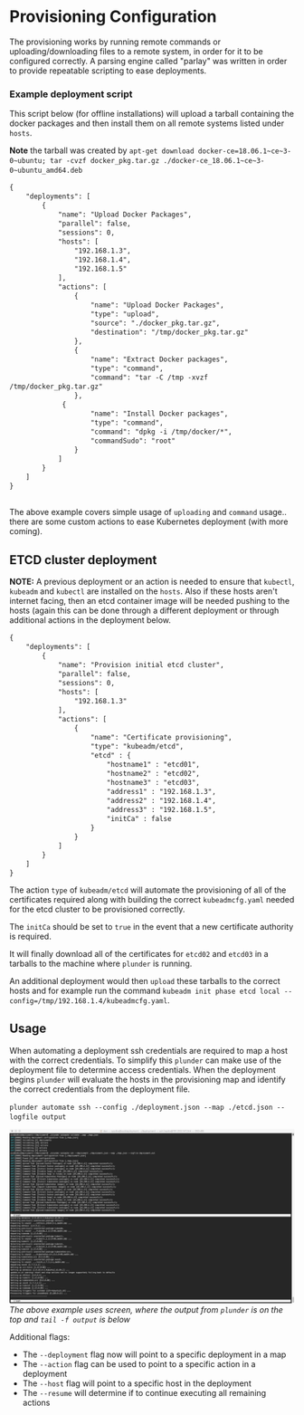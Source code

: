 # Provisioning Configuration

The provisioning works by running remote commands or uploading/downloading files to a remote system, in order for it to be configured correctly. A parsing engine called "parlay" was written in order to provide repeatable scripting to ease deployments.

### Example deployment script

This script below (for offline installations) will upload a tarball containing the docker packages and then install them on all remote systems listed under `hosts`.

**Note** the tarball was created by `apt-get download docker-ce=18.06.1~ce~3-0~ubuntu; tar -cvzf docker_pkg.tar.gz ./docker-ce_18.06.1~ce~3-0~ubuntu_amd64.deb`

```
{
	"deployments": [
		{
			"name": "Upload Docker Packages",
			"parallel": false,
			"sessions": 0,
			"hosts": [
				"192.168.1.3",
				"192.168.1.4",
				"192.168.1.5"
			],
			"actions": [
				{
					"name": "Upload Docker Packages",
					"type": "upload",
					"source": "./docker_pkg.tar.gz",
					"destination": "/tmp/docker_pkg.tar.gz"
				},
				{
					"name": "Extract Docker packages",
					"type": "command",
					"command": "tar -C /tmp -xvzf /tmp/docker_pkg.tar.gz"
				},
             {
					"name": "Install Docker packages",
					"type": "command",
					"command": "dpkg -i /tmp/docker/*",
					"commandSudo": "root"
				}
			]
		}
	]
}
                                
```
The above example covers simple usage of `uploading` and `command` usage.. there are some custom actions to ease Kubernetes deployment (with more coming).

## ETCD cluster deployment

**NOTE:** A previous deployment or an action is needed to ensure that `kubectl`, `kubeadm` and `kubectl` are installed on the `hosts`. Also if these hosts aren't internet facing, then an etcd container image will be needed pushing to the hosts (again this can be done through a different deployment or through additional actions in the deployment below.

```
{
	"deployments": [
		{
			"name": "Provision initial etcd cluster",
			"parallel": false,
			"sessions": 0,
			"hosts": [
				"192.168.1.3"
			],
			"actions": [
				{
					"name": "Certificate provisioning",
					"type": "kubeadm/etcd",
					"etcd" : {
						"hostname1" : "etcd01",
						"hostname2" : "etcd02",
						"hostname3" : "etcd03",
						"address1" : "192.168.1.3",
						"address2" : "192.168.1.4",
						"address3" : "192.168.1.5",
						"initCa" : false
					}
				}
			]
		}
	]
}
```

The action `type` of `kubeadm/etcd` will automate the provisioning of all of the certificates required along with building the correct `kubeadmcfg.yaml` needed for the etcd cluster to be provisioned correctly.

The `initCa` should be set to `true` in the event that a new certificate authority is required.

It will finally download all of the certificates for `etcd02` and `etcd03` in a tarballs to the machine where `plunder` is running. 

An additional deployment would then `upload` these tarballs to the correct hosts and for example
run the command `kubeadm init phase etcd local --config=/tmp/192.168.1.4/kubeadmcfg.yaml`.

## Usage

When automating a deployment ssh credentials are required to map a host with the correct credentials. To simplify this `plunder` can make use of the deployment file to determine access credentials. When the deployment begins `plunder` will evaluate the hosts in the provisioning map and identify the correct credentials from the deployment file. 

`plunder automate ssh --config ./deployment.json --map ./etcd.json --logfile output`

![](../image/parlay.jpg)
*The above example uses screen, where the output from `plunder` is on the top and `tail -f output` is below*

Additional flags:

- The `--deployment` flag now will point to a specific deployment in a map
- The `--action` flag can be used to point to a specific action in a deployment
- The `--host` flag will point to a specific host in the deployment
- The `--resume` will determine if to continue executing all remaining actions
